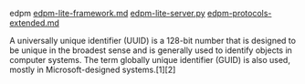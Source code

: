 edpm
[edpm-lite-framework.md](edpm-lite-framework.md)
[edpm-lite-server.py](edpm-lite-server.py)
[edpm-protocols-extended.md](edpm-protocols-extended.md)


A universally unique identifier (UUID) is a 128-bit number that is designed to be unique in the broadest sense and is generally used to identify objects in computer systems. The term globally unique identifier (GUID) is also used, mostly in Microsoft-designed systems.[1][2]

